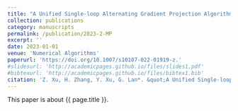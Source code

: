 ```yaml
---
title: "A Unified Single-loop Alternating Gradient Projection Algorithm for Nonconvex-Concave and Convex-Nonconcave Minimax Problems"
collection: publications
category: manuscripts
permalink: /publication/2023-2-MP
excerpt: ''
date: 2023-01-01
venue: 'Numerical Algorithms'
paperurl: 'https://doi.org/10.1007/s10107-022-01919-z.'
#slidesurl: 'http://academicpages.github.io/files/slides1.pdf'
#bibtexurl: 'http://academicpages.github.io/files/bibtex1.bib'
citation: 'Z. Xu, H. Zhang, Y. Xu, G. Lan*. &quot;A Unified Single-loop Alternating Gradient Projection Algorithm for Nonconvex-Concave and Convex-Nonconcave Minimax Problems.&quot; <i>Numerical Algorithms</i>. 201: 635-706, 2023. https://doi.org/10.1007/s10107-022-01919-z.'
---
```


This paper is about {{ page.title }}.
